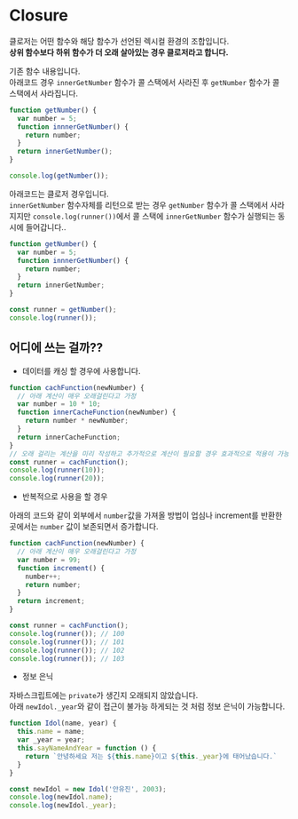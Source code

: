 # Closure

클로저는 어떤 함수와 해당 함수가 선언된 렉시컬 환경의 조합입니다.  
**상위 함수보다 하위 함수가 더 오래 살아있는 경우 클로저라고 합니다.**  

기존 함수 내용입니다.  
아래코드 경우 `innerGetNumber` 함수가 콜 스택에서 사라진 후 `getNumber` 함수가 콜 스택에서 사라집니다.  

```javascript
function getNumber() {
  var number = 5;
  function innnerGetNumber() {
    return number;
  }
  return innerGetNumber();
}

console.log(getNumber());
```

아래코드는 클로저 경우입니다.  
`innerGetNumber` 함수자체를 리턴으로 받는 경우 `getNumber` 함수가 콜 스택에서 사라지지만 `console.log(runner())`에서 콜 스택에 `innerGetNumber` 함수가 실행되는 동시에 들어갑니다..

```javascript
function getNumber() {
  var number = 5;
  function innnerGetNumber() {
    return number;
  }
  return innerGetNumber;
}

const runner = getNumber();
console.log(runner());
```

## 어디에 쓰는 걸까??


- 데이터를 캐싱 할 경우에 사용합니다.

```javascript
function cachFunction(newNumber) {
  // 아래 계산이 매우 오래걸린다고 가정
  var number = 10 * 10;
  function innerCacheFunction(newNumber) {
    return number * newNumber;
  }
  return innerCacheFunction;
}
// 오래 걸리는 계산을 미리 작성하고 추가적으로 계산이 필요할 경우 효과적으로 적용이 가능합니다.
const runner = cachFunction();
console.log(runner(10));
console.log(runner(20));
```

- 반복적으로 사용을 할 경우 

아래의 코드와 같이 외부에서 `number`값을 가져올 방법이 업심나 increment를 반환한 곳에서는 `number` 값이 보존되면서 증가합니다.

```javascript
function cachFunction(newNumber) {
  // 아래 계산이 매우 오래걸린다고 가정
  var number = 99;
  function increment() {
    number++;
    return number;
  }
  return increment;
}

const runner = cachFunction();
console.log(runner()); // 100
console.log(runner()); // 101
console.log(runner()); // 102
console.log(runner()); // 103
```

- 정보 은닉

자바스크립트에는 `private`가 생긴지 오래되지 않았습니다.  
아래 `newIdol._year`와 같이 접근이 불가능 하게되는 것 처럼 정보 은닉이 가능합니다.

```javascript
function Idol(name, year) {
  this.name = name;
  var _year = year;
  this.sayNameAndYear = function () {
    return `안녕하세요 저는 ${this.name}이고 ${this._year}에 태어났습니다.`
  }
}

const newIdol = new Idol('안유진', 2003);
console.log(newIdol.name);
console.log(newIdol._year);

```